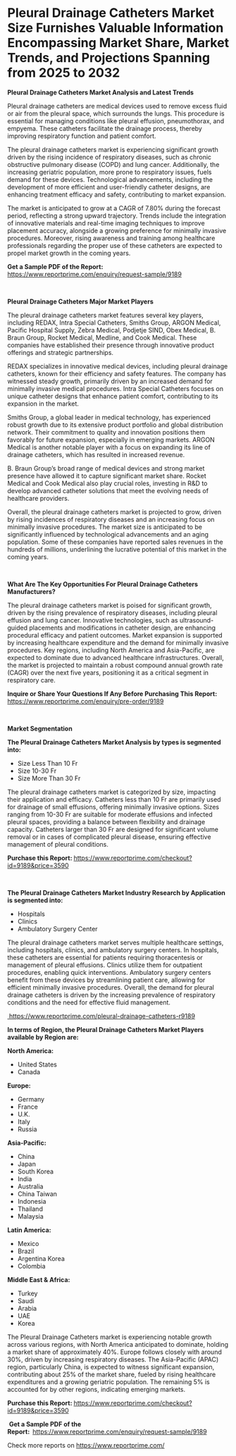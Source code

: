 <p><h1>Pleural Drainage Catheters Market Size Furnishes Valuable Information Encompassing Market Share, Market Trends, and Projections Spanning from 2025 to 2032</h1></p><p><strong>Pleural Drainage Catheters Market Analysis and Latest Trends</strong></p>
<p><p>Pleural drainage catheters are medical devices used to remove excess fluid or air from the pleural space, which surrounds the lungs. This procedure is essential for managing conditions like pleural effusion, pneumothorax, and empyema. These catheters facilitate the drainage process, thereby improving respiratory function and patient comfort.</p><p>The pleural drainage catheters market is experiencing significant growth driven by the rising incidence of respiratory diseases, such as chronic obstructive pulmonary disease (COPD) and lung cancer. Additionally, the increasing geriatric population, more prone to respiratory issues, fuels demand for these devices. Technological advancements, including the development of more efficient and user-friendly catheter designs, are enhancing treatment efficacy and safety, contributing to market expansion.</p><p>The market is anticipated to grow at a CAGR of 7.80% during the forecast period, reflecting a strong upward trajectory. Trends include the integration of innovative materials and real-time imaging techniques to improve placement accuracy, alongside a growing preference for minimally invasive procedures. Moreover, rising awareness and training among healthcare professionals regarding the proper use of these catheters are expected to propel market growth in the coming years.</p></p>
<p><strong>Get a Sample PDF of the Report:&nbsp;</strong> <a href="https://www.reportprime.com/enquiry/request-sample/9189?utm_campaign=3292&utm_medium=2&utm_source=Github&utm_content=ia&utm_term=20032025&utm_id=pleural-drainage-catheters">https://www.reportprime.com/enquiry/request-sample/9189</a></p>
<p>&nbsp;</p>
<p><strong>Pleural Drainage Catheters Major Market Players</strong></p>
<p><p>The pleural drainage catheters market features several key players, including REDAX, Intra Special Catheters, Smiths Group, ARGON Medical, Pacific Hospital Supply, Zebra Medical, Podjetje SIND, Obex Medical, B. Braun Group, Rocket Medical, Medline, and Cook Medical. These companies have established their presence through innovative product offerings and strategic partnerships.</p><p>REDAX specializes in innovative medical devices, including pleural drainage catheters, known for their efficiency and safety features. The company has witnessed steady growth, primarily driven by an increased demand for minimally invasive medical procedures. Intra Special Catheters focuses on unique catheter designs that enhance patient comfort, contributing to its expansion in the market.</p><p>Smiths Group, a global leader in medical technology, has experienced robust growth due to its extensive product portfolio and global distribution network. Their commitment to quality and innovation positions them favorably for future expansion, especially in emerging markets. ARGON Medical is another notable player with a focus on expanding its line of drainage catheters, which has resulted in increased revenue.</p><p>B. Braun Group’s broad range of medical devices and strong market presence have allowed it to capture significant market share. Rocket Medical and Cook Medical also play crucial roles, investing in R&D to develop advanced catheter solutions that meet the evolving needs of healthcare providers.</p><p>Overall, the pleural drainage catheters market is projected to grow, driven by rising incidences of respiratory diseases and an increasing focus on minimally invasive procedures. The market size is anticipated to be significantly influenced by technological advancements and an aging population. Some of these companies have reported sales revenues in the hundreds of millions, underlining the lucrative potential of this market in the coming years.</p></p>
<p>&nbsp;</p>
<p><strong>What Are The Key Opportunities For Pleural Drainage Catheters Manufacturers?</strong></p>
<p><p>The pleural drainage catheters market is poised for significant growth, driven by the rising prevalence of respiratory diseases, including pleural effusion and lung cancer. Innovative technologies, such as ultrasound-guided placements and modifications in catheter design, are enhancing procedural efficacy and patient outcomes. Market expansion is supported by increasing healthcare expenditure and the demand for minimally invasive procedures. Key regions, including North America and Asia-Pacific, are expected to dominate due to advanced healthcare infrastructures. Overall, the market is projected to maintain a robust compound annual growth rate (CAGR) over the next five years, positioning it as a critical segment in respiratory care.</p></p>
<p><strong>Inquire or Share Your Questions If Any Before Purchasing This Report:</strong> <a href="https://www.reportprime.com/enquiry/pre-order/9189?utm_campaign=3292&utm_medium=2&utm_source=Github&utm_content=ia&utm_term=20032025&utm_id=pleural-drainage-catheters">https://www.reportprime.com/enquiry/pre-order/9189</a></p>
<p>&nbsp;</p>
<p><strong>Market Segmentation</strong></p>
<p><strong>The Pleural Drainage Catheters Market Analysis by types is segmented into:</strong></p>
<p><ul><li>Size Less Than 10 Fr</li><li>Size 10-30 Fr</li><li>Size More Than 30 Fr</li></ul></p>
<p><p>The pleural drainage catheters market is categorized by size, impacting their application and efficacy. Catheters less than 10 Fr are primarily used for drainage of small effusions, offering minimally invasive options. Sizes ranging from 10-30 Fr are suitable for moderate effusions and infected pleural spaces, providing a balance between flexibility and drainage capacity. Catheters larger than 30 Fr are designed for significant volume removal or in cases of complicated pleural disease, ensuring effective management of pleural conditions.</p></p>
<p><strong>Purchase this Report:&nbsp;</strong><a href="https://www.reportprime.com/checkout?id=9189&price=3590&utm_campaign=3292&utm_medium=2&utm_source=Github&utm_content=ia&utm_term=20032025&utm_id=pleural-drainage-catheters">https://www.reportprime.com/checkout?id=9189&price=3590</a></p>
<p>&nbsp;</p>
<p><strong>The Pleural Drainage Catheters Market Industry Research by Application is segmented into:</strong></p>
<p><ul><li>Hospitals</li><li>Clinics</li><li>Ambulatory Surgery Center</li></ul></p>
<p><p>The pleural drainage catheters market serves multiple healthcare settings, including hospitals, clinics, and ambulatory surgery centers. In hospitals, these catheters are essential for patients requiring thoracentesis or management of pleural effusions. Clinics utilize them for outpatient procedures, enabling quick interventions. Ambulatory surgery centers benefit from these devices by streamlining patient care, allowing for efficient minimally invasive procedures. Overall, the demand for pleural drainage catheters is driven by the increasing prevalence of respiratory conditions and the need for effective fluid management.</p></p>
<p><a href="https://www.reportprime.com/pleural-drainage-catheters-r9189?utm_campaign=3292&utm_medium=2&utm_source=Github&utm_content=ia&utm_term=20032025&utm_id=pleural-drainage-catheters">&nbsp;https://www.reportprime.com/pleural-drainage-catheters-r9189</a></p>
<p><strong>In terms of Region, the Pleural Drainage Catheters Market Players available by Region are:</strong></p>
<p>
    <p> <strong> North America: </strong>
        <ul>
            <li>United States</li>
            <li>Canada</li>
        </ul>
        </p> 
    <p> <strong> Europe: </strong>
        <ul>
            <li>Germany</li>
            <li>France</li>
            <li>U.K.</li>
            <li>Italy</li>
            <li>Russia</li>
        </ul>
        </p> 
    <p> <strong> Asia-Pacific: </strong>
        <ul>
            <li>China</li>
            <li>Japan</li>
            <li>South Korea</li>
            <li>India</li>
            <li>Australia</li>
            <li>China Taiwan</li>
            <li>Indonesia</li>
            <li>Thailand</li>
            <li>Malaysia</li>
        </ul>
        </p> 
    <p> <strong> Latin America: </strong>
        <ul>
            <li>Mexico</li>
            <li>Brazil</li>
            <li>Argentina Korea</li>
            <li>Colombia</li>
        </ul>
        </p> 
    <p> <strong> Middle East & Africa: </strong>
        <ul>
            <li>Turkey</li>
            <li>Saudi</li>
            <li>Arabia</li>
            <li>UAE</li>
            <li>Korea</li>
        </ul>
    </p>
    </p>
<p><p>The Pleural Drainage Catheters market is experiencing notable growth across various regions, with North America anticipated to dominate, holding a market share of approximately 40%. Europe follows closely with around 30%, driven by increasing respiratory diseases. The Asia-Pacific (APAC) region, particularly China, is expected to witness significant expansion, contributing about 25% of the market share, fueled by rising healthcare expenditures and a growing geriatric population. The remaining 5% is accounted for by other regions, indicating emerging markets.</p></p>
<p><strong>Purchase this Report: </strong><a href="https://www.reportprime.com/checkout?id=9189&price=3590&utm_campaign=3292&utm_medium=2&utm_source=Github&utm_content=ia&utm_term=20032025&utm_id=pleural-drainage-catheters">https://www.reportprime.com/checkout?id=9189&price=3590</a></p>
<p>&nbsp;<strong>Get a Sample PDF of the Report:&nbsp;&nbsp;</strong><a href="https://www.reportprime.com/enquiry/request-sample/9189?utm_campaign=3292&utm_medium=2&utm_source=Github&utm_content=ia&utm_term=20032025&utm_id=pleural-drainage-catheters">https://www.reportprime.com/enquiry/request-sample/9189</a></p>
<p><strong></strong></p>
<p>Check more reports on <a href="https://www.reportprime.com/?utm_campaign=3292&utm_medium=2&utm_source=Github&utm_content=ia&utm_term=20032025&utm_id=pleural-drainage-catheters">https://www.reportprime.com/</a></p>